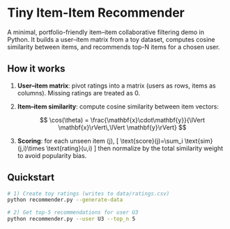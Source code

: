 # Tiny Item-Item Recommender

A minimal, portfolio-friendly item–item collaborative filtering demo in Python. It builds a user–item matrix from a toy dataset, computes cosine similarity between items, and recommends top-N items for a chosen user.

## How it works

1. **User–item matrix**: pivot ratings into a matrix (users as rows, items as columns). Missing ratings are treated as 0.  
2. **Item–item similarity**: compute cosine similarity between item vectors:

   $$
   \cos(\theta) = \frac{\mathbf{x}\cdot\mathbf{y}}{\lVert \mathbf{x}\rVert\,\lVert \mathbf{y}\rVert}
   $$

3. **Scoring**: for each unseen item \(j\),
   \[
   \text{score}(j)=\sum_i \text{sim}(j,i)\times \text{rating}(u,i)
   \]
   then normalize by the total similarity weight to avoid popularity bias.

## Quickstart

```bash
# 1) Create toy ratings (writes to data/ratings.csv)
python recommender.py --generate-data

# 2) Get top-5 recommendations for user U3
python recommender.py --user U3 --top_n 5
